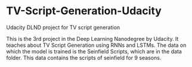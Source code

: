 # TV-Script-Generation-Udacity
Udacity DLND project for TV script generation

This is the 3rd project in the Deep Learning Nanodegree by Udacity. It teaches about TV Script Generation using RNNs and LSTMs. The data on which the model is trained is the Seinfield Scripts, which are in the data folder. This data contains the scripts of seinfield for 9 seasons.
